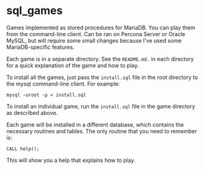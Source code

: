 # sql_games

Games implemented as stored procedures for MariaDB. You can play them from the command-line client. Can be ran on Percona Server or Oracle MySQL, but will require some small changes because I've used some MariaDB-specific features.

Each game is in a separate directory. See the `README.md.` in each directory for a quick explanation of the game and how to play.

To install all the games, just pass the `install.sql` file in the root directory to the mysql command-line client. For example:

```
mysql -uroot -p < install.sql
```

To install an individual game, run the `install.sql` file in the game directory as described above.

Each game will be installed in a different database, which contains the necessary routines and tables. The only routine that you need to remember is:

```
CALL help();
```

This will show you a help that explains how to play.

